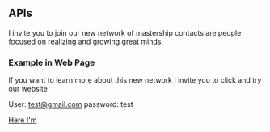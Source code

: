 ## APIs 

I invite you to join our new network of mastership contacts are people focused on realizing and growing great minds. 

### Example in Web Page  

If you want to learn more about this new network I invite you to click and try our website

User: test@gmail.com
password: test

[Here I'm](https://raguirregiraldo.github.io/mastership/)

